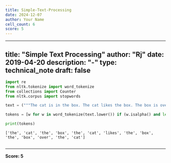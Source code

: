 ```yaml
---
title: Simple-Text-Processing
date: 2024-12-07
author: Your Name
cell_count: 6
score: 5
---
```


---
title: "Simple Text Processing"
author: "Rj"
date: 2019-04-20
description: "-"
type: technical_note
draft: false
---

```python
import re
from nltk.tokenize import word_tokenize
from collections import Counter
from nltk.corpus import stopwords
```


```python
text = ("""The cat is in the box. The cat likes the box. The box is over the cat.""")
```


```python
tokens = [w for w in word_tokenize(text.lower()) if (w.isalpha() and len(w) > 2)  ]
```


```python
print(tokens)
```

    ['the', 'cat', 'the', 'box', 'the', 'cat', 'likes', 'the', 'box', 'the', 'box', 'over', 'the', 'cat']



```python

```


---
**Score: 5**